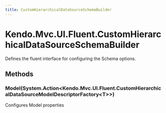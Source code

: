 ```yaml
---
title: CustomHierarchicalDataSourceSchemaBuilder
---
```


# Kendo.Mvc.UI.Fluent.CustomHierarchicalDataSourceSchemaBuilder
Defines the fluent interface for configuring the Schema options.




## Methods


### Model(System.Action\<Kendo.Mvc.UI.Fluent.CustomHierarchicalDataSourceModelDescriptorFactory\<T\>\>)
Configures Model properties






